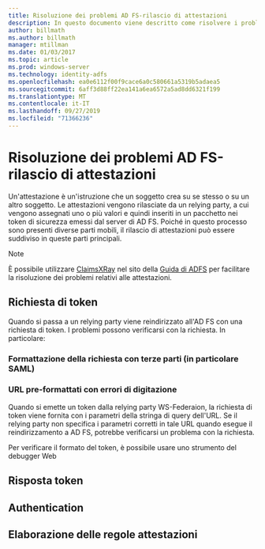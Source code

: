```yaml
---
title: Risoluzione dei problemi AD FS-rilascio di attestazioni
description: In questo documento viene descritto come risolvere i problemi di emissione di token con AD FS
author: billmath
ms.author: billmath
manager: mtillman
ms.date: 01/03/2017
ms.topic: article
ms.prod: windows-server
ms.technology: identity-adfs
ms.openlocfilehash: ea0e6112f00f9cace6a0c580661a5319b5adaea5
ms.sourcegitcommit: 6aff3d88ff22ea141a6ea6572a5ad8dd6321f199
ms.translationtype: MT
ms.contentlocale: it-IT
ms.lasthandoff: 09/27/2019
ms.locfileid: "71366236"
---
```

# <a name="ad-fs-troubleshooting---claims-issuance"></a>Risoluzione dei problemi AD FS-rilascio di attestazioni
Un'attestazione è un'istruzione che un soggetto crea su se stesso o su un altro soggetto.  Le attestazioni vengono rilasciate da un relying party, a cui vengono assegnati uno o più valori e quindi inseriti in un pacchetto nei token di sicurezza emessi dal server di AD FS.  Poiché in questo processo sono presenti diverse parti mobili, il rilascio di attestazioni può essere suddiviso in queste parti principali.

>[!NOTE]  
>È possibile utilizzare [ClaimsXRay](https://adfshelp.microsoft.com/ClaimsXray/TokenRequest) nel sito della [Guida di ADFS](https://adfshelp.microsoft.com) per facilitare la risoluzione dei problemi relativi alle attestazioni.   

## <a name="token-request"></a>Richiesta di token
Quando si passa a un relying party viene reindirizzato all'AD FS con una richiesta di token.  I problemi possono verificarsi con la richiesta.  In particolare:

### <a name="the-request-formatting-with-3rd-parties-particularly-saml"></a>Formattazione della richiesta con terze parti (in particolare SAML)

### <a name="pre-formated-urls-that-have-typos"></a>URL pre-formattati con errori di digitazione
Quando si emette un token dalla relying party WS-Federaion, la richiesta di token viene fornita con i parametri della stringa di query dell'URL.  Se il relying party non specifica i parametri corretti in tale URL quando esegue il reindirizzamento a AD FS, potrebbe verificarsi un problema con la richiesta.


Per verificare il formato del token, è possibile usare uno strumento del debugger Web


## <a name="token-response"></a>Risposta token

## <a name="authentication"></a>Authentication

## <a name="claim-rule-processing"></a>Elaborazione delle regole attestazioni